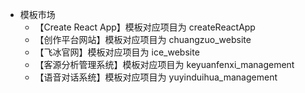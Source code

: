 * 模板市场
  * 【Create React App】模板对应项目为 createReactApp
  * 【创作平台网站】模板对应项目为 chuangzuo_website
  * 【飞冰官网】模板对应项目为 ice_website
  * 【客源分析管理系统】模板对应项目为 keyuanfenxi_management
  * 【语音对话系统】模板对应项目为 yuyinduihua_management
